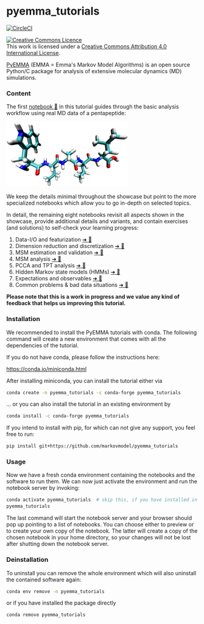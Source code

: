 # pyemma_tutorials

[![CircleCI](https://circleci.com/gh/markovmodel/pyemma_tutorials.svg?style=svg)](https://circleci.com/gh/markovmodel/pyemma_tutorials)

<a rel="license" href="http://creativecommons.org/licenses/by/4.0/"><img alt="Creative Commons Licence" style="border-width:0" src="https://i.creativecommons.org/l/by/4.0/88x31.png" /></a><br />This work is licensed under a <a rel="license" href="http://creativecommons.org/licenses/by/4.0/">Creative Commons Attribution 4.0 International License</a>.

[PyEMMA](http://pyemma.org) (EMMA = Emma's Markov Model Algorithms) is an open source Python/C package for analysis of extensive molecular dynamics (MD) simulations.

### Content

The first [notebook 📓](notebooks/00-pentapeptide-showcase.ipynb) in this tutorial guides through the basic analysis workflow using real MD data of a pentapeptide:

<img src="notebooks/static/pentapeptide-structure.png" width="320" height="171" />

We keep the details minimal throughout the showcase but point to the more specialized notebooks which allow you to go in-depth on selected topics.

In detail, the remaining eight notebooks revisit all aspects shown in the showcase, provide additional details and variants, and contain exercises (and solutions) to self-check your learning progress:

1. Data-I/O and featurization [➜ 📓](notebooks/01-data-io-and-featurization.ipynb)
2. Dimension reduction and discretization [➜ 📓](notebooks/02-dimension-reduction-and-discretisation.ipynb)
3. MSM estimation and validation [➜ 📓](notebooks/03-msm-estimation-and-validation.ipynb)
4. MSM analysis [➜ 📓](notebooks/04-msm-analysis.ipynb)
5. PCCA and TPT analysis [➜ 📓](notebooks/05-pcca-tpt.ipynb)
6. Hidden Markov state models (HMMs) [➜ 📓](notebooks/06-hidden-markov-state-models.ipynb)
7. Expectations and observables [➜ 📓](notebooks/07-expectations-and-observables.ipynb)
8. Common problems & bad data situations [➜ 📓](notebooks/08-common-problems.ipynb)

**Please note that this is a work in progress and we value any kind of feedback that helps us improving this tutorial.**

### Installation
We recommended to install the PyEMMA tutorials with conda. The following command will create a new environment that comes with all the dependencies of the tutorial.

If you do not have conda, please follow the instructions here:

https://conda.io/miniconda.html

After installing miniconda, you can install the tutorial either via

``` bash
conda create -n pyemma_tutorials -c conda-forge pyemma_tutorials
```

... or you can also install the tutorial in an existing environment by

``` bash
conda install -c conda-forge pyemma_tutorials
```

If you intend to install with pip, for which can not give any support, you feel free to run:

``` bash
pip install git+https://github.com/markovmodel/pyemma_tutorials
```

### Usage
Now we have a fresh conda environment containing the notebooks and the software to run them. We can now just activate the environment and run the notebook server by invoking:

``` bash
conda activate pyemma_tutorials  # skip this, if you have installed in your root environment or used pip to install.
pyemma_tutorials
```

The last command will start the notebook server and your browser should pop up pointing to a list of notebooks. You can choose either to preview or to create your own copy of the notebook. The latter will create a copy of the chosen notebook in your home directory, so your changes will not be lost after shutting down the notebook server.

### Deinstallation

To uninstall you can remove the whole environment which will also uninstall the contained software again:
``` bash
conda env remove -n pyemma_tutorials
```

or if you have installed the package directly

``` bash
conda remove pyemma_tutorials
```

